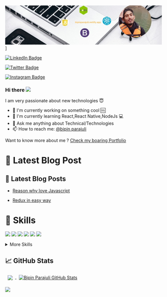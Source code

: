 ![Bipin GitHub Banner](./Assets/my.jpg)]

[![LinkedIn Badge](https://img.shields.io/badge/LinkedIn-Profile-informational?style=flat&logo=linkedin&logoColor=white&color=0D76A8)](https://www.linkedin.com/in/bipin-parajuli-6580a3190/)

[![Twitter Badge](https://img.shields.io/badge/Twitter-Profile-informational?style=flat&logo=twitter&logoColor=white&color=1CA2F1)](https://twitter.com/@Bipin47267778)

[![Instagram Badge](https://img.shields.io/badge/Instagram-Profile-information?style=flat&logo=instagram&logoColor=white&color=1CA2F1)](https://www.instagram.com/bipinprjl/)



### Hi there <a href="https://www.bipinparajuli.com.np/"><img src="https://media.giphy.com/media/hvRJCLFzcasrR4ia7z/giphy.gif" width="25px"></a>


I am very passionate about new technologies 😇

- 🔭 I'm currently working on something cool 🆒
- 🌱 I'm currently learning React,React Native,NodeJs 💻 
- 💬 Ask me anything about Technical/Technologies
- 📫 How to reach me: [@bipin parajuli](https://www.instagram.com/bipinprjl/)


Want to know more about me ? [Check my boaring Portfolio](https://www.bipinparajuli.com.np)


# 📕 Latest Blog Post

## 📕 Latest Blog Posts

- [Reason why love Javascript](https://bipinparajuli-96229.medium.com/five-reason-why-i-love-javascript-e2509b4d8fa4)

- [Redux in easy way](https://bipinparajuli-96229.medium.com/redux-explain-in-easy-way-f8deb4053413)



# 💼 Skills


![](https://img.shields.io/badge/Code-React-informational?style=flat&logo=react&logoColor=white&color=f3b745)
![](https://img.shields.io/badge/Code-JavaScript-informational?style=flat&logo=JavaScript&logoColor=white&color=f3b745)
![](https://img.shields.io/badge/Code-TypeScript-informational?style=flat&logo=TypeScript&logoColor=white&color=f3b745)
![](https://img.shields.io/badge/Code-Java-informational?style=flat&logo=Java&logoColor=white&color=f3b745)
![](https://img.shields.io/badge/Code-MongoDB-informational?style=flat&logo=MongoDB&logoColor=white&color=f3b745)
![](https://img.shields.io/badge/Code-NodeJS-informational?style=flat&logo=Node&logoColor=white&color=f3b745)


<details>
<summary>More Skills</summary>
<br>

![](https://img.shields.io/badge/UI/UX-Web/Product/Mobile-informational?style=flat&logoColor=white&color=f3b745)
![](https://img.shields.io/badge/Style-CSS-informational?style=flat&logo=css3&logoColor=white&color=f3b745)
![](https://img.shields.io/badge/Style-Sass-informational?style=flat&logo=Sass&logoColor=white&color=f3b745)
![](https://img.shields.io/badge/Style-HTml(5)-informational?style=flat&logo=HTML&logoColor=white&color=f3b745)

</details>



## 📈 GitHub Stats

<a href="https://github.com/bipinparajuli">
  <img align="center" style="margin:0.5rem" src="https://github-readme-stats.vercel.app/api/top-langs/?username=bipinparajuli&hide=html,css&title_color=f3b745&text_color=fff&icon_color=f3b745&bg_color=14171A" />
</a>

<a href="https://github.com/bipinparajuli">
  <img align="center" style="margin:0.5rem" src="https://github-readme-stats.vercel.app/api?username=bipinparajuli&show_icons=true&line_height=27&count_private=true&title_color=f3b745&text_color=fff&icon_color=fff&bg_color=14171A" alt="Bipin Parajuli GitHub Stats" />
</a>

![](https://komarev.com/ghpvc/?username=bipinparajuli&color=green)







